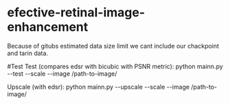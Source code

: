 # efective-retinal-image-enhancement
Because of gitubs estimated data size limit we cant include our chackpoint and tarin data.

#Test
Test (compares edsr with bicubic with PSNR metric):   python mainn.py --test --scale <scale> --image /path-to-image/

Upscale (with edsr):   python mainn.py --upscale --scale <scale> --image /path-to-image/
